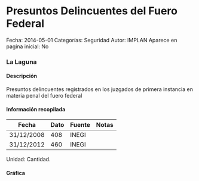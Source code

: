 Presuntos Delincuentes del Fuero Federal
=====

Fecha: 2014-05-01
Categorías: Seguridad
Autor: IMPLAN
Aparece en pagina inicial: No

### La Laguna

#### Descripción

Presuntos delincuentes registrados en los juzgados de primera instancia en materia penal del fuero federal

#### Información recopilada

<table class="table table-hover table-bordered matriz">
  <thead>
    <tr><th>Fecha</th><th>Dato</th><th>Fuente</th><th>Notas</th></tr>
  </thead>
  <tbody>
    <tr><td class="centrado">31/12/2008</td><td class="derecha">408</td><td>INEGI</td><td></td></tr>
    <tr><td class="centrado">31/12/2012</td><td class="derecha">460</td><td>INEGI</td><td></td></tr>
  </tbody>
</table>

Unidad: Cantidad.

#### Gráfica

<div id="Morrisuloriuri" class="grafica"></div>
  <!-- JAVASCRIPT DE LA GRAFICA EN Morrisuloriuri -->
  <script>
  new Morris.Line({
    element: 'Morrisuloriuri',
    data: [
      { fecha: '2008-12-31', dato: 408 },
      { fecha: '2012-12-31', dato: 460 }
    ],
    xkey: 'fecha',
    ykeys: ['dato'],
    labels: ['Dato'],
    lineColors: ['#FF5B02'],
    xLabelFormat: function(d) {
      return d.getDate()+'/'+(d.getMonth()+1)+'/'+d.getFullYear();
    },
    dateFormat: function (ts) {
      var d = new Date(ts);
      return d.getDate() + '/' + (d.getMonth() + 1) + '/' + d.getFullYear();
    }
  });
  </script>
